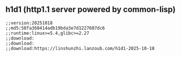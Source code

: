 ## h1d1 (http1.1 server powered by common-lisp)

```common-lisp
;;version:20251018
;;md5:58fa368414adb19bda3e7d1227607dc6
;;runtime:linux>=5.4,glibc>=2.27
;;download:
;;download:
;;download:https://linshunzhi.lanzoub.com/h1d1-2025-10-18

```
